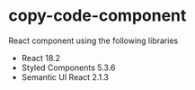 # copy-code-component

React component using the following libraries

- React 18.2
- Styled Components 5.3.6
- Semantic UI React 2.1.3

